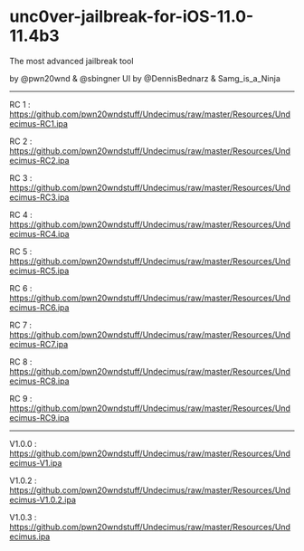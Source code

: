 # unc0ver-jailbreak-for-iOS-11.0-11.4b3
The most advanced jailbreak tool

by @pwn20wnd & @sbingner
UI by @DennisBednarz & Samg_is_a_Ninja

______________________________________________________________________________

RC 1 :
https://github.com/pwn20wndstuff/Undecimus/raw/master/Resources/Undecimus-RC1.ipa

RC 2 :
https://github.com/pwn20wndstuff/Undecimus/raw/master/Resources/Undecimus-RC2.ipa

RC 3 :
https://github.com/pwn20wndstuff/Undecimus/raw/master/Resources/Undecimus-RC3.ipa

RC 4 :
https://github.com/pwn20wndstuff/Undecimus/raw/master/Resources/Undecimus-RC4.ipa

RC 5 :
https://github.com/pwn20wndstuff/Undecimus/raw/master/Resources/Undecimus-RC5.ipa

RC 6 : 
https://github.com/pwn20wndstuff/Undecimus/raw/master/Resources/Undecimus-RC6.ipa

RC 7 :
https://github.com/pwn20wndstuff/Undecimus/raw/master/Resources/Undecimus-RC7.ipa

RC 8 :
https://github.com/pwn20wndstuff/Undecimus/raw/master/Resources/Undecimus-RC8.ipa

RC 9 :
https://github.com/pwn20wndstuff/Undecimus/raw/master/Resources/Undecimus-RC9.ipa

_______________________________________________________________________________

V1.0.0 :
https://github.com/pwn20wndstuff/Undecimus/raw/master/Resources/Undecimus-V1.ipa

V1.0.2 :
https://github.com/pwn20wndstuff/Undecimus/raw/master/Resources/Undecimus-V1.0.2.ipa

V1.0.3 : 
https://github.com/pwn20wndstuff/Undecimus/raw/master/Resources/Undecimus.ipa
